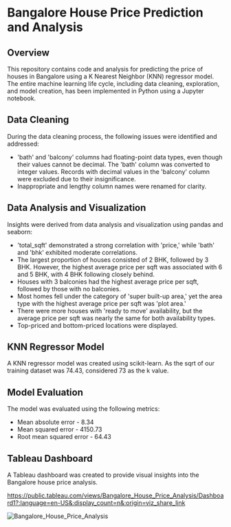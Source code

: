 # Bangalore House Price Prediction and Analysis

## Overview

This repository contains code and analysis for predicting the price of houses in Bangalore using a K Nearest Neighbor (KNN) regressor model. The entire machine learning life cycle, including data cleaning, exploration, and model creation, has been implemented in Python using a Jupyter notebook.

## Data Cleaning

During the data cleaning process, the following issues were identified and addressed:

- 'bath' and 'balcony' columns had floating-point data types, even though their values cannot be decimal. The 'bath' column was converted to integer values. Records with decimal values in the 'balcony' column were excluded due to their insignificance.
- Inappropriate and lengthy column names were renamed for clarity.

## Data Analysis and Visualization

Insights were derived from data analysis and visualization using pandas and seaborn:

- 'total_sqft' demonstrated a strong correlation with 'price,' while 'bath' and 'bhk' exhibited moderate correlations.
- The largest proportion of houses consisted of 2 BHK, followed by 3 BHK. However, the highest average price per sqft was associated with 6 and 5 BHK, with 4 BHK following closely behind.
- Houses with 3 balconies had the highest average price per sqft, followed by those with no balconies.
- Most homes fell under the category of 'super built-up area,' yet the area type with the highest average price per sqft was 'plot area.'
- There were more houses with 'ready to move' availability, but the average price per sqft was nearly the same for both availability types.
- Top-priced and bottom-priced locations were displayed.

## KNN Regressor Model

A KNN regressor model was created using scikit-learn. As the sqrt of our training dataset was 74.43, considered 73 as the k value.

## Model Evaluation

The model was evaluated using the following metrics:

- Mean absolute error - 8.34
- Mean squared error - 4150.73
- Root mean squared error - 64.43

## Tableau Dashboard

A Tableau dashboard was created to provide visual insights into the Bangalore house price analysis.

https://public.tableau.com/views/Bangalore_House_Price_Analysis/Dashboard1?:language=en-US&:display_count=n&:origin=viz_share_link

![Bangalore_House_Price_Analysis](https://github.com/MuskanKhandelia/Bangalore_House_Price_Prediction/assets/65664089/e8e73c66-0d5c-4c5b-be80-8e560fb87abd)
